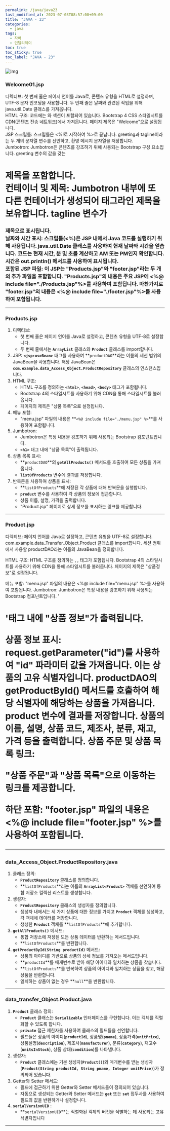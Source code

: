 ```yaml
---
permalink: /java/java23
last_modified_at: 2023-07-03T08:57:00+09:00
title: "JAVA - 23"
categories:
  - java
tags:
  - 자바
  - 인텔리제이
toc: true
toc_sticky: true
toc_label: "JAVA - 23"
---
```


<!-- <div style=" display : flex; justify-content: center;">
	<img src="{{site.baseurl}}/images/java/21.png" alt="Image description" style="width: 80%; height: 40%; margin-bottom: 20px; box-shadow: 3px 3px 6px rgba(0,0,0,0.4);">
</div> -->

![img](/images/java/java.jpg)



### Welcome01.jsp 

<script src="https://gist.github.com/junyihong/a1e519cc9a396bedd4c0cd646a724fed.js"></script>

디렉티브:
첫 번째 줄은 페이지 언어를 Java로, 콘텐츠 유형을 HTML로 설정하며, UTF-8 문자 인코딩을 사용합니다.
두 번째 줄은 날짜와 관련된 작업을 위해 java.util.Date 클래스를 가져옵니다.
<br/>
HTML 구조:
코드에는 <head>와 <body> 섹션이 포함되어 있습니다.
Bootstrap 4 CSS 스타일시트를 CDN(콘텐츠 전송 네트워크)에서 가져옵니다.
페이지 제목은 "Welcome"으로 설정됩니다.
<br/>
JSP 스크립틀:
스크립틀은 <%!로 시작하여 %>로 끝납니다.
greeting과 tagline이라는 두 개의 문자열 변수를 선언하고, 환영 메시지 문자열을 저장합니다.
<br/>
Jumbotron:
Jumbotron은 콘텐츠를 강조하기 위해 사용되는 Bootstrap 구성 요소입니다.
greeting 변수의 값을 갖는 <h1> 제목을 포함합니다.
<br/>
컨테이너 및 제목:
Jumbotron 내부에 또 다른 컨테이너가 생성되어 태그라인 제목을 보유합니다.
tagline 변수가 <h3> 제목으로 표시됩니다.
<br/>
날짜와 시간 표시:
스크립틀(<%)은 JSP 내에서 Java 코드를 실행하기 위해 사용됩니다.
java.util.Date 클래스를 사용하여 현재 날짜와 시간을 얻습니다.
코드는 현재 시간, 분 및 초를 계산하고 AM 또는 PM인지 확인합니다.
시간은 out.println() 메서드를 사용하여 표시됩니다.
<br/>
포함된 JSP 파일:
이 JSP는 "Products.jsp"와 "footer.jsp"라는 두 개의 추가 파일을 포함합니다.
"Products.jsp"의 내용은 주요 JSP에 <%@ include file="./Products.jsp"%>를 사용하여 포함됩니다.
마찬가지로 "footer.jsp"의 내용은 <%@ include file="./footer.jsp"%>를 사용하여 포함됩니다.

---

### Products.jsp

<script src="https://gist.github.com/junyihong/f1dc2118a516c2b269eb4b4a6fc4c22f.js"></script>

1. 디렉티브:
    - 첫 번째 줄은 페이지 언어를 Java로 설정하고, 콘텐츠 유형을 UTF-8로 설정합니다.
    - 두 번째 줄에서는 **`ArrayList`** 클래스와 **`Product`** 클래스를 import합니다.
2. JSP: **`<jsp:useBean>`** 태그를 사용하여 **`productDAO`**라는 이름의 세션 범위의 JavaBean을 사용합니다. 해당 JavaBean은 **`com.example.data_Access_Object.ProductRepository`** 클래스의 인스턴스입니다.
3. HTML 구조:
    - HTML 구조를 정의하는 **`<html>`**, **`<head>`**, **`<body>`** 태그가 포함됩니다.
    - Bootstrap 4의 스타일시트를 사용하기 위해 CDN을 통해 스타일시트를 불러옵니다.
    - 페이지의 제목은 "상품 목록"으로 설정됩니다.
4. 메뉴 포함:
    - "menu.jsp" 파일의 내용은 **`<%@ include file="./menu.jsp" %>`**를 사용하여 포함됩니다.
5. Jumbotron:
    - Jumbotron은 특정 내용을 강조하기 위해 사용되는 Bootstrap 컴포넌트입니다.
    - **`<h1>`** 태그 내에 "상품 목록"이 출력됩니다.
6. 상품 목록 표시:
    - **`productDAO`**의 **`getAllProducts()`** 메서드를 호출하여 모든 상품을 가져옵니다.
    - **`listOfProducts`** 변수에 결과를 저장합니다.
7. 반복문을 사용하여 상품을 표시:
    - **`listOfProducts`**에 저장된 각 상품에 대해 반복문을 실행합니다.
    - **`product`** 변수를 사용하여 각 상품의 정보에 접근합니다.
    - 상품 이름, 설명, 가격을 출력합니다.
    - "Product.jsp" 페이지로 상세 정보를 표시하는 링크를 제공합니다.

---

### Product.jsp

<script src="https://gist.github.com/junyihong/2ff9db319e90a5171eaa8ae85dd8a304.js"></script>



디렉티브:
페이지 언어를 Java로 설정하고, 콘텐츠 유형을 UTF-8로 설정합니다.
com.example.data_Transfer_Object.Product 클래스를 import합니다.
세션 범위에서 사용할 productDAO라는 이름의 JavaBean을 정의합니다.

HTML 구조:
HTML 구조를 정의하는 <html>, <head>, <body> 태그가 포함됩니다.
Bootstrap 4의 스타일시트를 사용하기 위해 CDN을 통해 스타일시트를 불러옵니다.
페이지의 제목은 "상품정보"로 설정됩니다.

메뉴 포함:
"menu.jsp" 파일의 내용은 <%@ include file="menu.jsp" %>를 사용하여 포함됩니다.
Jumbotron:
Jumbotron은 특정 내용을 강조하기 위해 사용되는 Bootstrap 컴포넌트입니다.
'<h1>'태그 내에 "상품 정보"가 출력됩니다.

상품 정보 표시:
request.getParameter("id")를 사용하여 "id" 파라미터 값을 가져옵니다. 이는 상품의 고유 식별자입니다.
productDAO의 getProductById() 메서드를 호출하여 해당 식별자에 해당하는 상품을 가져옵니다.
product 변수에 결과를 저장합니다.
상품의 이름, 설명, 상품 코드, 제조사, 분류, 재고, 가격 등을 출력합니다.
상품 주문 및 상품 목록 링크:

"상품 주문"과 "상품 목록"으로 이동하는 링크를 제공합니다.

하단 포함:
"footer.jsp" 파일의 내용은 <%@ include file="footer.jsp" %>를 사용하여 포함됩니다.

---
### data_Access_Object.ProductRepository.java

<script src="https://gist.github.com/junyihong/4e60a72dca3dd312e16f53669ccc395f.js"></script>

1. 클래스 정의:
    - **`ProductRepository`** 클래스를 정의합니다.
    - **`listOfProducts`**라는 이름의 **`ArrayList<Product>`** 객체를 선언하여 통합 저장소 컬렉션 리스트를 생성합니다.
2. 생성자:
    - **`ProductRepository`** 클래스의 생성자를 정의합니다.
    - 생성자 내에서는 세 가지 상품에 대한 정보를 가지고 **`Product`** 객체를 생성하고, 각 객체에 데이터를 저장합니다.
    - 생성한 **`Product`** 객체를 **`listOfProducts`**에 추가합니다.
3. **`getAllProducts()`** 메서드:
    - 통합 저장소에 저장된 모든 상품 데이터를 반환하는 메서드입니다.
    - **`listOfProducts`**를 반환합니다.
4. **`getProductById(String productId)`** 메서드:
    - 상품의 아이디를 기반으로 상품의 상세 정보를 가져오는 메서드입니다.
    - **`productId`**를 매개변수로 받아 해당 아이디와 일치하는 상품을 찾습니다.
    - **`listOfProducts`**를 반복하여 상품의 아이디와 일치하는 상품을 찾고, 해당 상품을 반환합니다.
    - 일치하는 상품이 없는 경우 **`null`**을 반환합니다.

---

### data_transfer_Object.Product.java

<script src="https://gist.github.com/junyihong/adf806991d9282fe5e13c8d26b52fec0.js"></script>

1. **`Product`** 클래스 정의:
    - **`Product`** 클래스는 **`Serializable`** 인터페이스를 구현합니다. 이는 객체를 직렬화할 수 있도록 합니다.
    - **`private`** 접근 제한자를 사용하여 클래스의 필드들을 선언합니다.
    - 필드들은 상품의 아이디(**`productId`**), 상품명(**`pname`**), 상품가격(**`unitPrice`**), 상품설명(**`description`**), 제조사(**`manufacturer`**), 분류(**`category`**), 재고수(**`unitsInStock`**), 상품 상태(**`condition`**)를 나타냅니다.
2. 생성자:
    - **`Product`** 클래스에는 기본 생성자(**`Product()`**)와 매개변수를 받는 생성자(**`Product(String productId, String pname, Integer unitPrice)`**)가 정의되어 있습니다.
3. Getter와 Setter 메서드:
    - 필드에 접근하기 위한 Getter와 Setter 메서드들이 정의되어 있습니다.
    - 자동으로 생성되는 Getter와 Setter 메서드는 **`get`** 또는 **`set`** 접두사를 사용하여 필드의 값을 반환하거나 설정합니다.
4. **`serialVersionUID`** :
    - **`serialVersionUID`**는 직렬화된 객체의 버전을 식별하는 데 사용되는 고유 식별자입니다

---